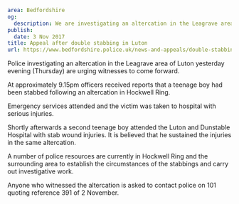 ```yaml
area: Bedfordshire
og:
  description: We are investigating an altercation in the Leagrave area of Luton that took place yesterday evening (Thursday) and we are urging witnesses to come forward.
publish:
  date: 3 Nov 2017
title: Appeal after double stabbing in Luton
url: https://www.bedfordshire.police.uk/news-and-appeals/double-stabbing-Luton
```

Police investigating an altercation in the Leagrave area of Luton yesterday evening (Thursday) are urging witnesses to come forward.

At approximately 9.15pm officers received reports that a teenage boy had been stabbed following an altercation in Hockwell Ring.

Emergency services attended and the victim was taken to hospital with serious injuries.

Shortly afterwards a second teenage boy attended the Luton and Dunstable Hospital with stab wound injuries. It is believed that he sustained the injuries in the same altercation.

A number of police resources are currently in Hockwell Ring and the surrounding area to establish the circumstances of the stabbings and carry out investigative work.

Anyone who witnessed the altercation is asked to contact police on 101 quoting reference 391 of 2 November.
